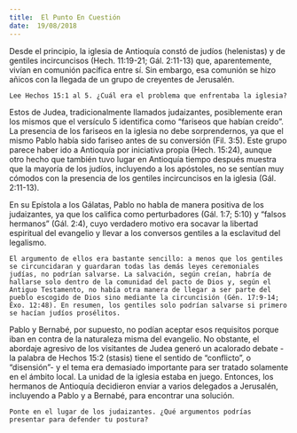 ```yaml
---
title:  El Punto En Cuestión
date:  19/08/2018
---
```


Desde el principio, la iglesia de Antioquía constó de judíos (helenistas) y de gentiles incircuncisos (Hech. 11:19-21; Gál. 2:11-13) que, aparentemente, vivían en comunión pacífica entre sí. Sin embargo, esa comunión se hizo añicos con la llegada de un grupo de creyentes de Jerusalén.

`Lee Hechos 15:1 al 5. ¿Cuál era el problema que enfrentaba la iglesia?`

Estos de Judea, tradicionalmente llamados judaizantes, posiblemente eran los mismos que el versículo 5 identifica como “fariseos que habían creído”. La presencia de los fariseos en la iglesia no debe sorprendernos, ya que el mismo Pablo había sido fariseo antes de su conversión (Fil. 3:5). Este grupo parece haber ido a Antioquía por iniciativa propia (Hech. 15:24), aunque otro hecho que también tuvo lugar en Antioquía tiempo después muestra que la mayoría de los judíos, incluyendo a los apóstoles, no se sentían muy cómodos con la presencia de los gentiles incircuncisos en la iglesia (Gál. 2:11-13).

En su Epístola a los Gálatas, Pablo no habla de manera positiva de los judaizantes, ya que los califica como perturbadores (Gál. 1:7; 5:10) y “falsos hermanos” (Gál. 2:4), cuyo verdadero motivo era socavar la libertad espiritual del evangelio y llevar a los conversos gentiles a la esclavitud del legalismo.

`El argumento de ellos era bastante sencillo: a menos que los gentiles se circuncidaran y guardaran todas las demás leyes ceremoniales judías, no podrían salvarse. La salvación, según creían, habría de hallarse solo dentro de la comunidad del pacto de Dios y, según el Antiguo Testamento, no había otra manera de llegar a ser parte del pueblo escogido de Dios sino mediante la circuncisión (Gén. 17:9-14; Éxo. 12:48). En resumen, los gentiles solo podrían salvarse si primero se hacían judíos prosélitos.`

Pablo y Bernabé, por supuesto, no podían aceptar esos requisitos porque iban en contra de la naturaleza misma del evangelio. No obstante, el abordaje agresivo de los visitantes de Judea generó un acalorado debate -la palabra de Hechos 15:2 (stasis) tiene el sentido de “conflicto”, o “disensión”- y el tema era demasiado importante para ser tratado solamente en el ámbito local. La unidad de la iglesia estaba en juego. Entonces, los hermanos de Antioquía decidieron enviar a varios delegados a Jerusalén, incluyendo a Pablo y a Bernabé, para encontrar una solución.

`Ponte en el lugar de los judaizantes. ¿Qué argumentos podrías presentar para defender tu postura?`